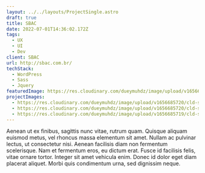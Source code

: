 ```yaml
---
layout: ../../layouts/ProjectSingle.astro
draft: true
title: SBAC
date: 2022-07-01T14:36:02.172Z
tags:
  - UX
  - UI
  - Dev
client: SBAC
url: http://sbac.com.br/
techStack:
  - WordPress
  - Sass
  - Jquery
featuredImage: https://res.cloudinary.com/dueymuhdz/image/upload/v1656685721/cld-sample-5.jpg
projectImages:
  - https://res.cloudinary.com/dueymuhdz/image/upload/v1656685720/cld-sample-4.jpg
  - https://res.cloudinary.com/dueymuhdz/image/upload/v1656685720/cld-sample-3.jpg
  - https://res.cloudinary.com/dueymuhdz/image/upload/v1656685719/cld-sample-2.jpg
---
```

Aenean ut ex finibus, sagittis nunc vitae, rutrum quam. Quisque aliquam euismod metus, vel rhoncus massa elementum sit amet. Nullam ac pulvinar lectus, ut consectetur nisi. Aenean facilisis diam non fermentum scelerisque. Nam et fermentum eros, eu dictum erat. Fusce id facilisis felis, vitae ornare tortor. Integer sit amet vehicula enim. Donec id dolor eget diam placerat aliquet. Morbi quis condimentum urna, sed dignissim neque.